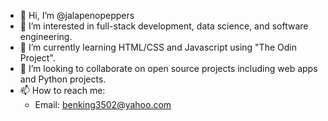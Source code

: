 - 👋 Hi, I’m @jalapenopeppers
- 👀 I’m interested in full-stack development, data science, and software engineering.
- 🌱 I’m currently learning HTML/CSS and Javascript using "The Odin Project".
- 💞️ I’m looking to collaborate on open source projects including web apps and Python projects.
- 📫 How to reach me:
  - Email: benking3502@yahoo.com
